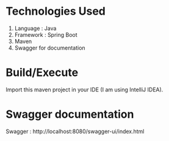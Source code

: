 # Technologies Used

1. Language : Java
2. Framework : Spring Boot
3. Maven
4. Swagger for documentation

# Build/Execute

Import this maven project in your IDE (I am using IntelliJ IDEA).

# Swagger documentation

Swagger : http://localhost:8080/swagger-ui/index.html